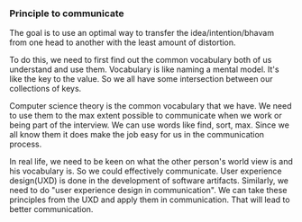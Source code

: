 ### Principle to communicate

The goal is to use an optimal way to transfer the idea/intention/bhavam from one head to another with the least amount of distortion.  
  
To do this, we need to first find out the common vocabulary both of us understand and use them. Vocabulary is like naming a mental model. It's like the key to the value. So we all have some intersection between our collections of keys.   
  
Computer science theory is the common vocabulary that we have. We need to use them to the max extent possible to communicate when we work or being part of the interview. We can use words like find, sort, max. Since we all know them it does make the job easy for us in the communication process.  
  
In real life, we need to be keen on what the other person's world view is and his vocabulary is. So we could effectively communicate. User experience design(UXD) is done in the development of software artifacts. Similarly, we need to do "user experience design in communication". We can take these principles from the UXD and apply them in communication. That will lead to better communication.  
